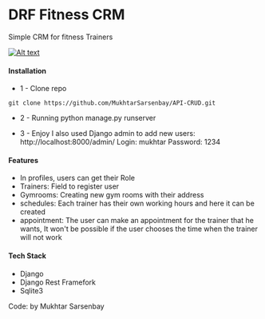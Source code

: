 # DRF Fitness CRM

Simple CRM for fitness Trainers

[![Alt text](IMAGE_LINK)](https://drive.google.com/file/d/1UJwdUDvxcXYzc8gjiiTKtvew8fmShzwc/view?usp=drive_link "Click to play")



#### Installation

* 1 - Clone repo
```
git clone https://github.com/MukhtarSarsenbay/API-CRUD.git
```

* 2 - Running
python manage.py runserver



* 3 - Enjoy
  I also used Django admin to add new users: http://localhost:8000/admin/
  Login: mukhtar
  Password: 1234

#### Features
* In profiles, users can get their Role
* Trainers: Field to register user
* Gymrooms: Creating new gym rooms with their address
* schedules: Each trainer has their own working hours and here it can be created
* appointment: The user can make an appointment for the trainer that he wants, It won't be possible if the user chooses the time when the trainer will not work



#### Tech Stack
* Django
* Django Rest Framefork
* Sqlite3



Code: by Mukhtar Sarsenbay
